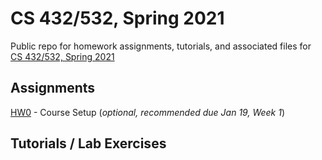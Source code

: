 # CS 432/532, Spring 2021

Public repo for homework assignments, tutorials, and associated files for [CS 432/532, Spring 2021](https://www.cs.odu.edu/~mweigle/CS432-S21)

## Assignments

[HW0](HW0.md) - Course Setup (*optional, recommended due Jan 19, Week 1*)

## Tutorials / Lab Exercises
